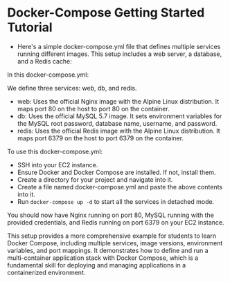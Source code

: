 # Docker-Compose Getting Started Tutorial

- Here's a simple docker-compose.yml file that defines multiple services running different images. This setup includes a web server, a database, and a Redis cache:

In this docker-compose.yml:

We define three services: web, db, and redis.
- web: Uses the official Nginx image with the Alpine Linux distribution. It maps port 80 on the host to port 80 on the container.
- db: Uses the official MySQL 5.7 image. It sets environment variables for the MySQL root password, database name, username, and password.
- redis: Uses the official Redis image with the Alpine Linux distribution. It maps port 6379 on the host to port 6379 on the container.

To use this docker-compose.yml:

-   SSH into your EC2 instance.
-   Ensure Docker and Docker Compose are installed. If not, install them.
-   Create a directory for your project and navigate into it.
-   Create a file named docker-compose.yml and paste the above contents into it.
-   Run ``docker-compose up -d`` to start all the services in detached mode.

You should now have Nginx running on port 80, MySQL running with the provided credentials, and Redis running on port 6379 on your EC2 instance.

This setup provides a more comprehensive example for students to learn Docker Compose, including multiple services, image versions, environment variables, and port mappings. It demonstrates how to define and run a multi-container application stack with Docker Compose, which is a fundamental skill for deploying and managing applications in a containerized environment.
